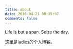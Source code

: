 ```yaml
---
title: about
date: 2016-04-21 08:35:07
comments: false
---
```

Life is but a span. Seize the day.

这里是[ludics](me@ludics.cn)的个人博客。
